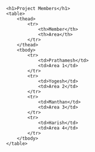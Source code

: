 


    <h1>Project Members</h1>
    <table>
        <thead>
            <tr>
                <th>Member</th>
                <th>Area</th>
            </tr>
        </thead>
        <tbody>
            <tr>
                <td>Prathamesh</td>
                <td>Area 1</td>
            </tr>
            <tr>
                <td>Yogesh</td>
                <td>Area 2</td>
            </tr>
            <tr>
                <td>Manthan</td>
                <td>Area 3</td>
            </tr>
            <tr>
                <td>Harish</td>
                <td>Area 4</td>
            </tr>
        </tbody>
    </table>

